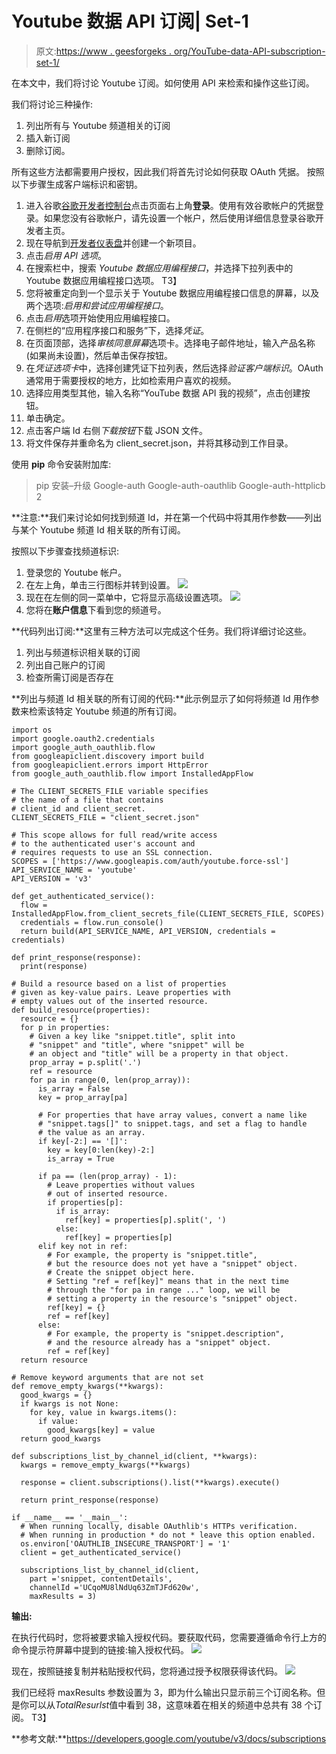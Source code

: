 # Youtube 数据 API 订阅| Set-1

> 原文:[https://www . geesforgeks . org/YouTube-data-API-subscription-set-1/](https://www.geeksforgeeks.org/youtube-data-api-subscription-set-1/)

在本文中，我们将讨论 Youtube 订阅。如何使用 API 来检索和操作这些订阅。

我们将讨论三种操作:

1.  列出所有与 Youtube 频道相关的订阅
2.  插入新订阅
3.  删除订阅。

所有这些方法都需要用户授权，因此我们将首先讨论如何获取 OAuth 凭据。
按照以下步骤生成客户端标识和密钥。

1.  进入谷歌[谷歌开发者控制台](https://developers.google.com/)点击页面右上角**登录**。使用有效谷歌帐户的凭据登录。如果您没有谷歌帐户，请先设置一个帐户，然后使用详细信息登录谷歌开发者主页。
2.  现在导航到[开发者仪表盘](https://console.developers.google.com/apis/credentials?project=norse-strata-223521)并创建一个新项目。
3.  点击*启用 API 选项*。
4.  在搜索栏中，搜索 *Youtube 数据应用编程接口*，并选择下拉列表中的 Youtube 数据应用编程接口选项。
    T3】
5.  您将被重定向到一个显示关于 Youtube 数据应用编程接口信息的屏幕，以及两个选项:*启用和尝试应用编程接口*。
6.  点击*启用*选项开始使用应用编程接口。
7.  在侧栏的“应用程序接口和服务”下，选择*凭证*。
8.  在页面顶部，选择*审核同意屏幕*选项卡。选择电子邮件地址，输入产品名称(如果尚未设置)，然后单击保存按钮。
9.  在*凭证选项卡*中，选择创建凭证下拉列表，然后选择*验证客户端标识*。OAuth 通常用于需要授权的地方，比如检索用户喜欢的视频。
10.  选择应用类型其他，输入名称“YouTube 数据 API 我的视频”，点击创建按钮。
11.  单击确定。
12.  点击客户端 Id 右侧*下载按钮*下载 JSON 文件。
13.  将文件保存并重命名为 client_secret.json，并将其移动到工作目录。

使用 **pip** 命令安装附加库:

> pip 安装–升级 Google-auth Google-auth-oauthlib Google-auth-httplicb 2

**注意:**我们来讨论如何找到频道 Id，并在第一个代码中将其用作参数——列出与某个 Youtube 频道 Id 相关联的所有订阅。

按照以下步骤查找频道标识:

1.  登录您的 Youtube 帐户。
2.  在左上角，单击三行图标并转到设置。
    ![](img/61be6afba50273b75f0883f8c4f3b9c8.png)
3.  现在在左侧的同一菜单中，它将显示高级设置选项。
    ![](img/1ddcdf4fdecd9d058a7bee7f3214b9a7.png)
4.  您将在**账户信息**下看到您的频道号。

**代码列出订阅:**这里有三种方法可以完成这个任务。我们将详细讨论这些。

1.  列出与频道标识相关联的订阅
2.  列出自己账户的订阅
3.  检查所需订阅是否存在

**列出与频道 Id 相关联的所有订阅的代码:**此示例显示了如何将频道 Id 用作参数来检索该特定 Youtube 频道的所有订阅。

```
import os
import google.oauth2.credentials
import google_auth_oauthlib.flow
from googleapiclient.discovery import build
from googleapiclient.errors import HttpError
from google_auth_oauthlib.flow import InstalledAppFlow

# The CLIENT_SECRETS_FILE variable specifies 
# the name of a file that contains
# client_id and client_secret.
CLIENT_SECRETS_FILE = "client_secret.json"

# This scope allows for full read/write access 
# to the authenticated user's account and 
# requires requests to use an SSL connection.
SCOPES = ['https://www.googleapis.com/auth/youtube.force-ssl']
API_SERVICE_NAME = 'youtube'
API_VERSION = 'v3'

def get_authenticated_service():
  flow = InstalledAppFlow.from_client_secrets_file(CLIENT_SECRETS_FILE, SCOPES)
  credentials = flow.run_console()
  return build(API_SERVICE_NAME, API_VERSION, credentials = credentials)

def print_response(response):
  print(response)

# Build a resource based on a list of properties
# given as key-value pairs. Leave properties with
# empty values out of the inserted resource.
def build_resource(properties):
  resource = {}
  for p in properties:
    # Given a key like "snippet.title", split into
    # "snippet" and "title", where "snippet" will be
    # an object and "title" will be a property in that object.
    prop_array = p.split('.')
    ref = resource
    for pa in range(0, len(prop_array)):
      is_array = False
      key = prop_array[pa]

      # For properties that have array values, convert a name like
      # "snippet.tags[]" to snippet.tags, and set a flag to handle
      # the value as an array.
      if key[-2:] == '[]':
        key = key[0:len(key)-2:]
        is_array = True

      if pa == (len(prop_array) - 1):
        # Leave properties without values
        # out of inserted resource.
        if properties[p]:
          if is_array:
            ref[key] = properties[p].split(', ')
          else:
            ref[key] = properties[p]
      elif key not in ref:
        # For example, the property is "snippet.title", 
        # but the resource does not yet have a "snippet" object.
        # Create the snippet object here.
        # Setting "ref = ref[key]" means that in the next time
        # through the "for pa in range ..." loop, we will be 
        # setting a property in the resource's "snippet" object.
        ref[key] = {}
        ref = ref[key]
      else:
        # For example, the property is "snippet.description",
        # and the resource already has a "snippet" object.
        ref = ref[key]
  return resource

# Remove keyword arguments that are not set
def remove_empty_kwargs(**kwargs):
  good_kwargs = {}
  if kwargs is not None:
    for key, value in kwargs.items():
      if value:
        good_kwargs[key] = value
  return good_kwargs

def subscriptions_list_by_channel_id(client, **kwargs):
  kwargs = remove_empty_kwargs(**kwargs)

  response = client.subscriptions().list(**kwargs).execute()

  return print_response(response)

if __name__ == '__main__':
  # When running locally, disable OAuthlib's HTTPs verification. 
  # When running in production * do not * leave this option enabled.
  os.environ['OAUTHLIB_INSECURE_TRANSPORT'] = '1'
  client = get_authenticated_service()

  subscriptions_list_by_channel_id(client,
    part ='snippet, contentDetails',
    channelId ='UCqoMU8lNdUq63ZmTJFd620w',
    maxResults = 3)
```

**输出:**

在执行代码时，您将被要求输入授权代码。要获取代码，您需要遵循命令行上方的命令提示符屏幕中提到的链接:输入授权代码。
![](img/42a20b417b35e69dea182f95f06d894e.png)

现在，按照链接复制并粘贴授权代码，您将通过授予权限获得该代码。
![](img/86acd044c3af7c5684345ac1414dfb9a.png)

我们已经将 maxResults 参数设置为 3，即为什么输出只显示前三个订阅名称。但是你可以从*TotalResurlst*值中看到 38，这意味着在相关的频道中总共有 38 个订阅。
T3】

**参考文献:**https://developers.google.com/youtube/v3/docs/subscriptions